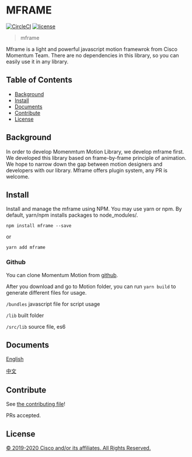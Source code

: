 # MFRAME

[![CircleCI](https://img.shields.io/circleci/project/github/momentum-design/momentum-ui/master.svg)](https://circleci.com/gh/momentum-design/momentum-ui/)
[![license](https://img.shields.io/github/license/momentum-design/momentum-ui.svg?color=blueviolet)](https://github.com/momentum-design/momentum-ui/blob/master/angular/LICENSE)

> mframe

Mframe is a light and powerful javascript motion framewrok from Cisco Momentum Team. There are no dependencies in this library, so you can easily use it in any library.

## Table of Contents
- [Background](#background)
- [Install](#install)
- [Documents](#Documents)
- [Contribute](#contribute)
- [License](#license)

## Background

In order to develop Momenmtum Motion Library, we develop mframe first. We developed this library based on
frame-by-frame principle of animation. We hope to narrow down the gap between motion designers and developers with our library. Mframe offers plugin system, any PR is welcome.

## Install

Install and manage the mframe using NPM. You may use yarn or npm. By default, yarn/npm installs packages to node_modules/.

```npm install mframe --save```

or

```yarn add mframe```

### Github

You can clone Momentum Motion from [github](https://github.com/momentum-design/momentum-ui/tree/master/mframe).

After you download and go to Motion folder, you can run ```yarn build``` to generate different files for usage.

```/bundles``` javascript file for script usage

```/lib``` built folder

```/src/lib``` source file, es6

## Documents

[English](./doc/en_US/README.md)

[中文](./doc/zh_CN/README.md)

## Contribute

See [the contributing file](CONTRIBUTING.md)!

PRs accepted.

## License

[© 2019-2020 Cisco and/or its affiliates. All Rights Reserved.](../LICENSE)
